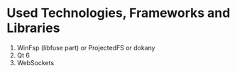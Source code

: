 # Used Technologies, Frameworks and Libraries
1. WinFsp (libfuse part) or ProjectedFS or dokany
2. Qt 6
3. WebSockets

